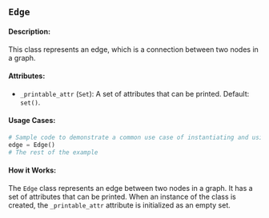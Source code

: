 ## `Edge`

#### Description:
This class represents an edge, which is a connection between two nodes in a graph.

#### Attributes:
- `_printable_attr` (`Set`): A set of attributes that can be printed. Default: `set()`.

#### Usage Cases:

```python
# Sample code to demonstrate a common use case of instantiating and using the class
edge = Edge()
# The rest of the example
```

#### How it Works:

The `Edge` class represents an edge between two nodes in a graph. It has a set of attributes that can be printed. When an instance of the class is created, the `_printable_attr` attribute is initialized as an empty set.